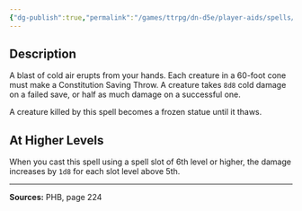 ```yaml
---
{"dg-publish":true,"permalink":"/games/ttrpg/dn-d5e/player-aids/spells/level-5/cone-of-cold/","tags":["TTRPG/DND/5e","verbal","somatic","material","Spell"],"noteIcon":""}
---
```



## Description
A blast of cold air erupts from your hands.
Each creature in a 60-foot cone must make a Constitution Saving Throw.
A creature takes `8d8` cold damage on a failed save, or half as much damage on a successful one.

A creature killed by this spell becomes a frozen statue until it thaws.

## At Higher Levels
When you cast this spell using a spell slot of 6th level or higher, the damage increases by `1d8` for each slot level above 5th.

---

**Sources:** PHB, page 224
